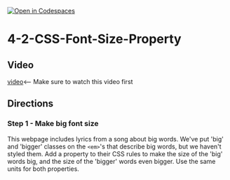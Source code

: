 [![Open in Codespaces](https://classroom.github.com/assets/launch-codespace-2972f46106e565e64193e422d61a12cf1da4916b45550586e14ef0a7c637dd04.svg)](https://classroom.github.com/open-in-codespaces?assignment_repo_id=21386223)
# 4-2-CSS-Font-Size-Property

## Video 
[video](https://youtu.be/gc1O5v1Zhyo)<-- Make sure to watch this video first

## Directions 
### Step 1 - Make big font size <br>
This webpage includes lyrics from a song about big words. We've put 'big' and 'bigger' classes on the `<em>`'s that describe big words, but we haven't styled them. Add a property to their CSS rules to make the size of the 'big' words big, and the size of the 'bigger' words even bigger. Use the same units for both properties.
